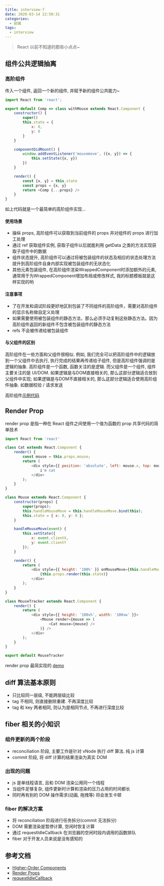 ```yaml
---
title: interview-7
date: 2020-03-14 22:50:31
categories:
  - 前端
tags:
  - interview
---
```


> React 以前不知道的那些小点点~

## 组件公共逻辑抽离

### 高阶组件

传入一个组件, 返回一个新的组件, 并赋予新的组件公共能力~

```js
import React from 'react';

export default Comp => class withMouse extends React.Component {
    constructor() {
        super()
        this.state = {
            x: 0,
            y: 0
        }
    }

    componentDidMount() {
        window.addEventListener('mousemove', ({x, y}) => {
            this.setState({x, y})
        })
    }

    render() {
        const {x, y} = this.state
        const props = {x, y}
        return <Comp {...props} />
    }
}
```

<!-- more -->

如上代码就是一个最简单的高阶组件实现...

#### 使用场景

- 操纵 props, 高阶组件可以获取到当前组件的 props 并对组件的 props 进行加工处理
- 通过 ref 获取组件实例, 获取子组件以后就能利用 getData 之类的方法实现获取子组件中的数据
- 组件状态提升, 高阶组件可以通过将被包装组件的状态及相应的状态处理方法提升到高阶组件自身内部实现被包装组件的无状态化
- 其他元素包装组件, 在高阶组件渲染WrappedComponent时添加额外的元素, 通常用于为WrappedComponent增加布局或修改样式, 我的标题模板就是这样实现的哟

#### 注意事项

- 了在开发和调试阶段更好地区别包装了不同组件的高阶组件，需要对高阶组件的显示名称做自定义处理
- 如果需要使用被包装组件的静态方法，那么必须手动复制这些静态方法。因为高阶组件返回的新组件不包含被包装组件的静态方法
- refs 不会被传递给被包装组件

#### 与父组件的区别

高阶组件在一些方面和父组件很相似. 例如, 我们完全可以把高阶组件中的逻辑放到一个父组件中去执行, 执行完成的结果再传递给子组件, 但是高阶组件强调的是逻辑的抽象. 高阶组件是一个函数, 函数关注的是逻辑. 而父组件是一个组件, 组件主要关注的是 UI/DOM. 如果逻辑是与DOM直接相关的, 那么这部分逻辑适合放到父组件中实现; 如果逻辑是与DOM不直接相关的, 那么这部分逻辑适合使用高阶组件抽象. 如数据校验 / 请求发送

高阶组件[示例代码](https://github.com/luoquanquan/learn-fe/commit/9c58284a470c4b72f53b76aecd566db24d5f7fbd)

## Render Prop

render prop 是指一种在 React 组件之间使用一个值为函数的 prop 共享代码的简单技术

```js
import React from 'react'

class Cat extends React.Component {
    render() {
        const mouse = this.props.mouse;
        return (
            <div style={{ position: 'absolute', left: mouse.x, top: mouse.y }}>
                i'm cat
            </div>
        );
    }
}

class Mouse extends React.Component {
    constructor(props) {
        super(props);
        this.handleMouseMove = this.handleMouseMove.bind(this);
        this.state = { x: 0, y: 0 };
    }

    handleMouseMove(event) {
        this.setState({
            x: event.clientX,
            y: event.clientY
        });
    }

    render() {
        return (
            <div style={{ height: '100%' }} onMouseMove={this.handleMouseMove}>
                {this.props.render(this.state)}
            </div>
        );
    }
}

class MouseTracker extends React.Component {
    render() {
        return (
            <div style={{ height: '100vh', width: '100vw' }}>
                <Mouse render={mouse => (
                    <Cat mouse={mouse} />
                )} />
            </div>
        );
    }
}

export default MouseTracker
```

render prop 最简实现的 [demo](https://github.com/luoquanquan/learn-fe/commit/a183f7bae8ba27eec42bc0543637a093cec29494)

## diff 算法基本原则

- 只比较同一层级, 不能跨层级比较
- tag 不相同, 则直接删除重建. 不再深度比较
- tag 和 key 两者相同, 则认为是相同节点, 不再进行深度比较

## fiber 相关的小知识

### 组件更新的两个阶段

- reconciliation 阶段, 主要工作是针对 vNode 执行 diff 算法. 纯 js 计算
- commit 阶段, 将 diff 计算的结果渲染为真实 DOM

### 出现的问题

- js 是单线程语言, 且和 DOM 渲染公用同一个线程
- 当组件足够复杂, 组件更新时计算和渲染的压力占用的时间都长
- 同时再有别的 DOM 操作需求(动画, 拖拽等) 将会发生卡顿

### fiber 的解决方案

- 将 reconciliation 阶段进行任务拆分(commit 无法拆分)
- DOM 需要渲染是暂停计算, 空闲时恢复计算
- 通过 requestIdleCallback 在浏览器的空闲时段内调用的函数排队
- fiber 对于开发人员来说是没有感知的

## 参考文档

- [Higher-Order Components](https://reactjs.org/docs/higher-order-components.html)
- [Render Props](https://reactjs.org/docs/render-props.html)
- [requestIdleCallback](https://developer.mozilla.org/zh-CN/docs/Web/API/Window/requestIdleCallback)
